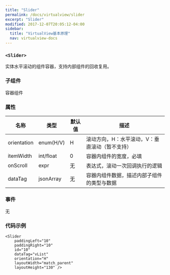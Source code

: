 ```yaml
---
title: "Slider"
permalink: /docs/virtualview/slider
excerpt: "Slider"
modified: 2017-12-07T20:05:12-04:00
sidebar:
  title: "VirtualView基本原理"
  nav: virtualview-docs
---
```


### `<Slider>`

实体水平滚动的组件容器，支持内部组件的回收复用。

### 子组件
容器组件

### 属性

|名称|类型|默认值|描述|
|---|---|---|---|
|orientation|enum(H/V)|H|滚动方向，H：水平滚动，V：垂直滚动（暂不支持）|
|itemWidth|int/float|0|容器内组件的宽度，必填|
|onScroll|expr|无|表达式，滚动一次回调执行的逻辑|
|dataTag|jsonArray|无|容器内组件数据，描述内部子组件的类型与数据|

### 事件

无

### 代码示例

```
<Slider
    paddingLeft="10"
    paddingRight="10"
    id="10"
    dataTag="vList"
    orientation="H"
    layoutWidth="match_parent"
    layoutHeight="130" />
```  
